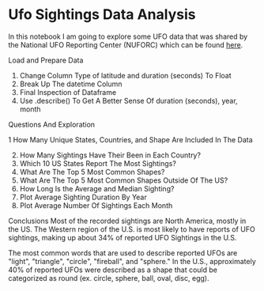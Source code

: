 # Ufo Sightings Data Analysis

In this notebook I am going to explore some UFO data that was shared by the National UFO Reporting Center (NUFORC) which can be found [here](https://www.kaggle.com/datasets/NUFORC/ufo-sightings).


Load and Prepare Data
1. Change Column Type of latitude and duration (seconds) To Float
2. Break Up The datetime Column
3. Final Inspection of Dataframe
4. Use .describe() To Get A Better Sense Of duration (seconds), year, month


Questions And Exploration

1  How Many Unique States, Countries, and Shape Are Included In The Data

2. How Many Sightings Have Their Been in Each Country?
3. Which 10 US States Report The Most Sightings?
4. What Are The Top 5 Most Common Shapes?
6. What Are The Top 5 Most Common Shapes Outside Of The US?
7. How Long Is the Average and Median Sighting?
8. Plot Average Sighting Duration By Year
9. Plot Average Number Of Sightings Each Month

Conclusions
Most of the recorded sightings are North America, mostly in the US. The Western region of the U.S. is most likely to have reports of UFO sightings, making up about 34% of reported UFO Sightings in the U.S.

The most common words that are used to describe reported UFOs are "light", "triangle", "circle", "fireball", and "sphere."
In the U.S., approximately 40% of reported UFOs were described as a shape that could be categorized as round (ex. circle, sphere, ball, oval, disc, egg).
